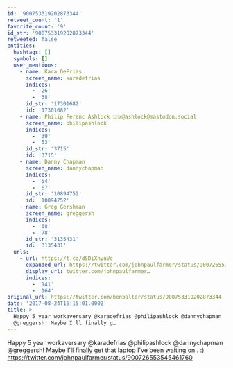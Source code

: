 ```yaml
---
id: '900753319202873344'
retweet_count: '1'
favorite_count: '9'
id_str: '900753319202873344'
retweeted: false
entities:
  hashtags: []
  symbols: []
  user_mentions:
    - name: Kara DeFrias
      screen_name: karadefrias
      indices:
        - '26'
        - '38'
      id_str: '17301682'
      id: '17301682'
    - name: Philip Ferenc Ashlock 🇺🇲@ashlock@mastodon.social
      screen_name: philipashlock
      indices:
        - '39'
        - '53'
      id_str: '3715'
      id: '3715'
    - name: Danny Chapman
      screen_name: dannychapman
      indices:
        - '54'
        - '67'
      id_str: '10894752'
      id: '10894752'
    - name: Greg Gershman
      screen_name: greggersh
      indices:
        - '68'
        - '78'
      id_str: '3135431'
      id: '3135431'
  urls:
    - url: https://t.co/dSDiXhyuVc
      expanded_url: https://twitter.com/johnpaulfarmer/status/900726553545461760
      display_url: twitter.com/johnpaulfarmer…
      indices:
        - '141'
        - '164'
original_url: https://twitter.com/benbalter/status/900753319202873344
date: '2017-08-24T16:15:01.000Z'
title: >-
  Happy 5 year workaversary @karadefrias @philipashlock @dannychapman
  @greggersh! Maybe I'll finally g…
---
```


Happy 5 year workaversary @karadefrias @philipashlock @dannychapman @greggersh! Maybe I'll finally get that laptop I've been waiting on.. :) https://twitter.com/johnpaulfarmer/status/900726553545461760